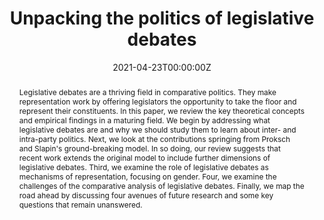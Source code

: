 ---
title: 'Unpacking the politics of legislative debates'

# Authors
# If you created a profile for a user (e.g. the default `admin` user), write the username (folder name) here
# and it will be replaced with their full name and linked to their profile.
authors:
  - Jorge M. Fernandes
  - HANNA BÄCK MARC DEBUS

date: '2021-04-23T00:00:00Z'
doi: ''

# Schedule page publish date (NOT publication's date).
publishDate: '2021-04-23T00:00:00Z'

# Publication type.
# Accepts a single type but formatted as a YAML list (for Hugo requirements).
# Enter a publication type from the CSL standard.
publication_types: ['article-journal']

# Publication name and optional abbreviated publication name.
publication: "*European Journal of Political Research*"
publication_short: ""

abstract: Legislative debates are a thriving field in comparative politics. They make representation work by offering legislators the opportunity to take the floor and represent their constituents. In this paper, we review the key theoretical concepts and empirical findings in a maturing field. We begin by addressing what legislative debates are and why we should study them to learn about inter- and intra-party politics. Next, we look at the contributions springing from Proksch and Slapin's ground-breaking model. In so doing, our review suggests that recent work extends the original model to include further dimensions of legislative debates. Third, we examine the role of legislative debates as mechanisms of representation, focusing on gender. Four, we examine the challenges of the comparative analysis of legislative debates. Finally, we map the road ahead by discussing four avenues of future research and some key questions that remain unanswered.

featured: false

# Custom links (uncomment lines below)
# links:
# - name: Custom Link
#   url: http://example.org

url_pdf: 'https://ejpr.onlinelibrary.wiley.com/doi/abs/10.1111/1475-6765.12454'
url_code: ''
url_dataset: ''
url_poster: ''
url_project: ''
url_slides: ''
url_source: ''
url_video: ''

# Featured image
# To use, add an image named `featured.jpg/png` to your page's folder.
image:
  caption: 'Image credit: [**Unsplash**](https://unsplash.com/photos/pLCdAaMFLTE)'
  focal_point: ''
  preview_only: false

# Associated Projects (optional).
#   Associate this publication with one or more of your projects.
#   Simply enter your project's folder or file name without extension.
#   E.g. `internal-project` references `content/project/internal-project/index.md`.
#   Otherwise, set `projects: []`.
projects: []

# Slides (optional).
#   Associate this publication with Markdown slides.
#   Simply enter your slide deck's filename without extension.
#   E.g. `slides: "example"` references `content/slides/example/index.md`.
#   Otherwise, set `slides: ""`.
slides: []
---